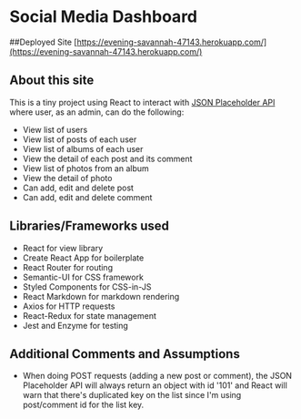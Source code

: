 # Social Media Dashboard

##Deployed Site
[https://evening-savannah-47143.herokuapp.com/](https://evening-savannah-47143.herokuapp.com/)

## About this site

This is a tiny project using React to interact with [JSON Placeholder API](https://jsonplaceholder.typicode.com/) where user, as an admin, can do the following:
* View list of users
* View list of posts of each user
* View list of albums of each user
* View the detail of each post and its comment
* View list of photos from an album
* View the detail of photo
* Can add, edit and delete post
* Can add, edit and delete comment

## Libraries/Frameworks used

* React for view library
* Create React App for boilerplate
* React Router for routing
* Semantic-UI for CSS framework
* Styled Components for CSS-in-JS
* React Markdown for markdown rendering
* Axios for HTTP requests
* React-Redux for state management
* Jest and Enzyme for testing

## Additional Comments and Assumptions
* When doing POST requests (adding a new post or comment), the JSON Placeholder API will always return an object with id '101' and React will warn that there's duplicated key on the list since I'm using post/comment id for the list key.
